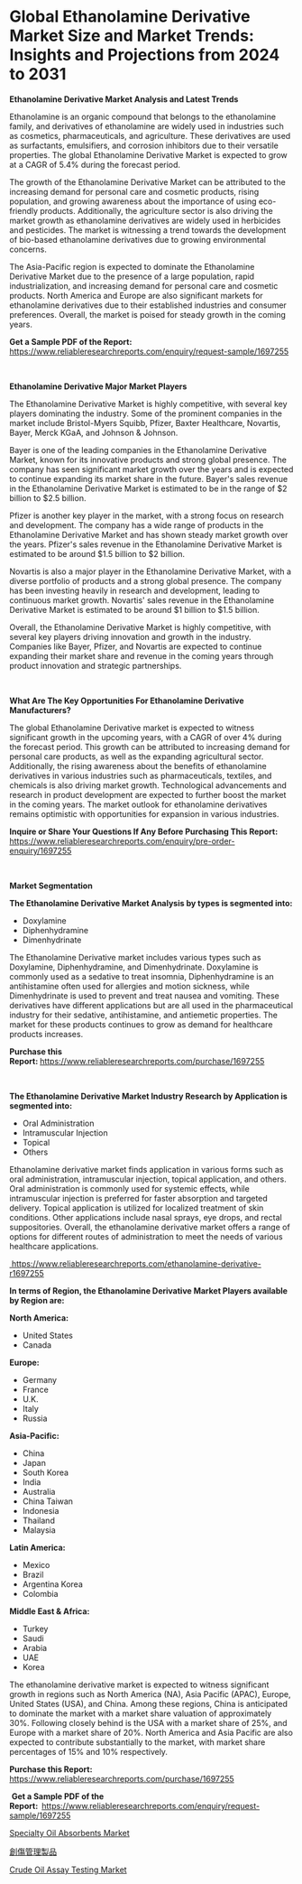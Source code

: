 <p><h1>Global Ethanolamine Derivative Market Size and Market Trends: Insights and Projections from 2024 to 2031</h1></p><p><strong>Ethanolamine Derivative Market Analysis and Latest Trends</strong></p>
<p><p>Ethanolamine is an organic compound that belongs to the ethanolamine family, and derivatives of ethanolamine are widely used in industries such as cosmetics, pharmaceuticals, and agriculture. These derivatives are used as surfactants, emulsifiers, and corrosion inhibitors due to their versatile properties. The global Ethanolamine Derivative Market is expected to grow at a CAGR of 5.4% during the forecast period.</p><p>The growth of the Ethanolamine Derivative Market can be attributed to the increasing demand for personal care and cosmetic products, rising population, and growing awareness about the importance of using eco-friendly products. Additionally, the agriculture sector is also driving the market growth as ethanolamine derivatives are widely used in herbicides and pesticides. The market is witnessing a trend towards the development of bio-based ethanolamine derivatives due to growing environmental concerns.</p><p>The Asia-Pacific region is expected to dominate the Ethanolamine Derivative Market due to the presence of a large population, rapid industrialization, and increasing demand for personal care and cosmetic products. North America and Europe are also significant markets for ethanolamine derivatives due to their established industries and consumer preferences. Overall, the market is poised for steady growth in the coming years.</p></p>
<p><strong>Get a Sample PDF of the Report:&nbsp;</strong> <a href="https://www.reliableresearchreports.com/enquiry/request-sample/1697255">https://www.reliableresearchreports.com/enquiry/request-sample/1697255</a></p>
<p>&nbsp;</p>
<p><strong>Ethanolamine Derivative Major Market Players</strong></p>
<p><p>The Ethanolamine Derivative Market is highly competitive, with several key players dominating the industry. Some of the prominent companies in the market include Bristol-Myers Squibb, Pfizer, Baxter Healthcare, Novartis, Bayer, Merck KGaA, and Johnson & Johnson.</p><p>Bayer is one of the leading companies in the Ethanolamine Derivative Market, known for its innovative products and strong global presence. The company has seen significant market growth over the years and is expected to continue expanding its market share in the future. Bayer's sales revenue in the Ethanolamine Derivative Market is estimated to be in the range of $2 billion to $2.5 billion.</p><p>Pfizer is another key player in the market, with a strong focus on research and development. The company has a wide range of products in the Ethanolamine Derivative Market and has shown steady market growth over the years. Pfizer's sales revenue in the Ethanolamine Derivative Market is estimated to be around $1.5 billion to $2 billion.</p><p>Novartis is also a major player in the Ethanolamine Derivative Market, with a diverse portfolio of products and a strong global presence. The company has been investing heavily in research and development, leading to continuous market growth. Novartis' sales revenue in the Ethanolamine Derivative Market is estimated to be around $1 billion to $1.5 billion.</p><p>Overall, the Ethanolamine Derivative Market is highly competitive, with several key players driving innovation and growth in the industry. Companies like Bayer, Pfizer, and Novartis are expected to continue expanding their market share and revenue in the coming years through product innovation and strategic partnerships.</p></p>
<p>&nbsp;</p>
<p><strong>What Are The Key Opportunities For Ethanolamine Derivative Manufacturers?</strong></p>
<p><p>The global Ethanolamine Derivative market is expected to witness significant growth in the upcoming years, with a CAGR of over 4% during the forecast period. This growth can be attributed to increasing demand for personal care products, as well as the expanding agricultural sector. Additionally, the rising awareness about the benefits of ethanolamine derivatives in various industries such as pharmaceuticals, textiles, and chemicals is also driving market growth. Technological advancements and research in product development are expected to further boost the market in the coming years. The market outlook for ethanolamine derivatives remains optimistic with opportunities for expansion in various industries.</p></p>
<p><strong>Inquire or Share Your Questions If Any Before Purchasing This Report:</strong> <a href="https://www.reliableresearchreports.com/enquiry/pre-order-enquiry/1697255">https://www.reliableresearchreports.com/enquiry/pre-order-enquiry/1697255</a></p>
<p>&nbsp;</p>
<p><strong>Market Segmentation</strong></p>
<p><strong>The Ethanolamine Derivative Market Analysis by types is segmented into:</strong></p>
<p><ul><li>Doxylamine</li><li>Diphenhydramine</li><li>Dimenhydrinate</li></ul></p>
<p><p>The Ethanolamine Derivative market includes various types such as Doxylamine, Diphenhydramine, and Dimenhydrinate. Doxylamine is commonly used as a sedative to treat insomnia, Diphenhydramine is an antihistamine often used for allergies and motion sickness, while Dimenhydrinate is used to prevent and treat nausea and vomiting. These derivatives have different applications but are all used in the pharmaceutical industry for their sedative, antihistamine, and antiemetic properties. The market for these products continues to grow as demand for healthcare products increases.</p></p>
<p><strong>Purchase this Report:&nbsp;</strong><a href="https://www.reliableresearchreports.com/purchase/1697255">https://www.reliableresearchreports.com/purchase/1697255</a></p>
<p>&nbsp;</p>
<p><strong>The Ethanolamine Derivative Market Industry Research by Application is segmented into:</strong></p>
<p><ul><li>Oral Administration</li><li>Intramuscular Injection</li><li>Topical</li><li>Others</li></ul></p>
<p><p>Ethanolamine derivative market finds application in various forms such as oral administration, intramuscular injection, topical application, and others. Oral administration is commonly used for systemic effects, while intramuscular injection is preferred for faster absorption and targeted delivery. Topical application is utilized for localized treatment of skin conditions. Other applications include nasal sprays, eye drops, and rectal suppositories. Overall, the ethanolamine derivative market offers a range of options for different routes of administration to meet the needs of various healthcare applications.</p></p>
<p><a href="https://www.reliableresearchreports.com/ethanolamine-derivative-r1697255">&nbsp;https://www.reliableresearchreports.com/ethanolamine-derivative-r1697255</a></p>
<p><strong>In terms of Region, the Ethanolamine Derivative Market Players available by Region are:</strong></p>
<p>
    <p> <strong> North America: </strong>
        <ul>
            <li>United States</li>
            <li>Canada</li>
        </ul>
        </p> 
    <p> <strong> Europe: </strong>
        <ul>
            <li>Germany</li>
            <li>France</li>
            <li>U.K.</li>
            <li>Italy</li>
            <li>Russia</li>
        </ul>
        </p> 
    <p> <strong> Asia-Pacific: </strong>
        <ul>
            <li>China</li>
            <li>Japan</li>
            <li>South Korea</li>
            <li>India</li>
            <li>Australia</li>
            <li>China Taiwan</li>
            <li>Indonesia</li>
            <li>Thailand</li>
            <li>Malaysia</li>
        </ul>
        </p> 
    <p> <strong> Latin America: </strong>
        <ul>
            <li>Mexico</li>
            <li>Brazil</li>
            <li>Argentina Korea</li>
            <li>Colombia</li>
        </ul>
        </p> 
    <p> <strong> Middle East & Africa: </strong>
        <ul>
            <li>Turkey</li>
            <li>Saudi</li>
            <li>Arabia</li>
            <li>UAE</li>
            <li>Korea</li>
        </ul>
    </p>
    </p>
<p><p>The ethanolamine derivative market is expected to witness significant growth in regions such as North America (NA), Asia Pacific (APAC), Europe, United States (USA), and China. Among these regions, China is anticipated to dominate the market with a market share valuation of approximately 30%. Following closely behind is the USA with a market share of 25%, and Europe with a market share of 20%. North America and Asia Pacific are also expected to contribute substantially to the market, with market share percentages of 15% and 10% respectively.</p></p>
<p><strong>Purchase this Report: </strong><a href="https://www.reliableresearchreports.com/purchase/1697255">https://www.reliableresearchreports.com/purchase/1697255</a></p>
<p>&nbsp;<strong>Get a Sample PDF of the Report:&nbsp;&nbsp;</strong><a href="https://www.reliableresearchreports.com/enquiry/request-sample/1697255">https://www.reliableresearchreports.com/enquiry/request-sample/1697255</a></p>
<p><strong></strong></p>
<p><p><a href="https://github.com/gracielawharr/Market-Research-Report-List-1/blob/main/specialty-oil-absorbents-market.md">Specialty Oil Absorbents Market</a></p><p><a href="https://github.com/WhitneyMurphy1982/Market-Research-Report-List-1/blob/main/444472065578.md">創傷管理製品</a></p><p><a href="https://view.publitas.com/reportprime-1/crude-oil-assay-testing-market-the-key-to-successful-business-strategy-forecast-till-2031/">Crude Oil Assay Testing Market</a></p></p>